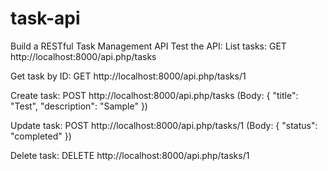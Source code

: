 # task-api
Build a RESTful Task Management API
Test the API:
List tasks: GET http://localhost:8000/api.php/tasks

Get task by ID: GET http://localhost:8000/api.php/tasks/1

Create task: POST http://localhost:8000/api.php/tasks (Body: { "title": "Test", "description": "Sample" })

Update task: POST http://localhost:8000/api.php/tasks/1 (Body: { "status": "completed" })

Delete task: DELETE http://localhost:8000/api.php/tasks/1
